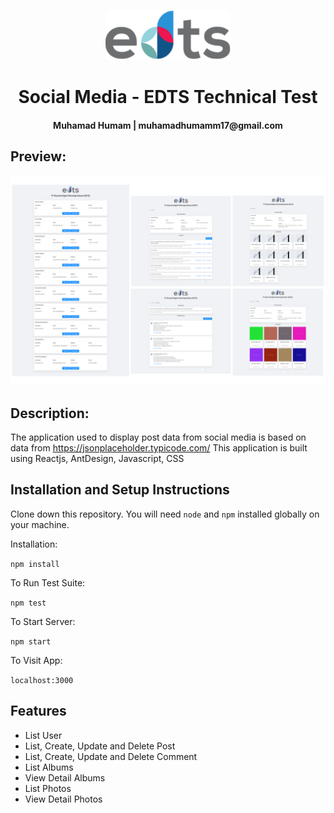 <p align="center">
  <a href="https://edts-humam.herokuapp.com/">
    <img width="200" src="./public/images/edts-logo.png">
  </a>
</p>


<h1 align="center">Social Media - EDTS Technical Test</h1>
<h4 align="center">Muhamad Humam | muhamadhumamm17@gmail.com</h4>

## Preview:

<p align="center">
  <a href="https://edts-humam.herokuapp.com/">
    <img src="./public/images/preview.png">
  </a>
</p>


## Description:

The application used to display post data from social media is based on data from https://jsonplaceholder.typicode.com/
This application is built using Reactjs, AntDesign, Javascript, CSS

## Installation and Setup Instructions

Clone down this repository. You will need `node` and `npm` installed globally on your machine.  

Installation:

`npm install`  

To Run Test Suite:  

`npm test`  

To Start Server:

`npm start`  

To Visit App:

`localhost:3000` 

## Features

- List User
- List, Create, Update and Delete Post
- List, Create, Update and Delete Comment
- List Albums
- View Detail Albums
- List Photos
- View Detail Photos
